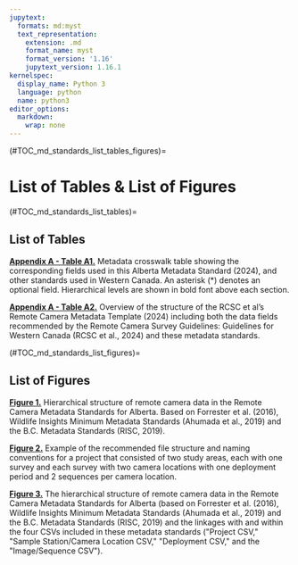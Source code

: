 ```yaml
---
jupytext:
  formats: md:myst
  text_representation:
    extension: .md
    format_name: myst
    format_version: '1.16'
    jupytext_version: 1.16.1
kernelspec:
  display_name: Python 3
  language: python
  name: python3
editor_options: 
  markdown: 
    wrap: none
---
```


(#TOC_md_standards_list_tables_figures)=

# List of Tables & List of Figures

(#TOC_md_standards_list_tables)=

## List of Tables

[**Appendix A - Table A1.**](/2_metadata-standards/2_13.0_AppendixA.md#TOC_md_standards_table_a1) Metadata crosswalk table showing the corresponding fields used in this Alberta Metadata Standard (2024), and other standards used in Western Canada. An asterisk (\*) denotes an optional field. Hierarchical levels are shown in bold font above each section.

[**Appendix A - Table A2.**](/2_metadata-standards/2_13.0_AppendixA.md#TOC_md_standards_table_a2) Overview of the structure of the RCSC et al’s Remote Camera Metadata Template (2024) including both the data fields recommended by the Remote Camera Survey Guidelines: Guidelines for Western Canada (RCSC et al., 2024) and these metadata standards.


(#TOC_md_standards_list_figures)=

## List of Figures

[**Figure 1.**](/2_metadata-standards/2_3.0_Metadata-Standards.md#TOC_md_standards_fig_1) Hierarchical structure of remote camera data in the Remote Camera Metadata Standards for Alberta. Based on Forrester et al. (2016), Wildlife Insights Minimum Metadata Standards (Ahumada et al., 2019) and the B.C. Metadata Standards (RISC, 2019).

[**Figure 2.**](/2_metadata-standards/2_10.0_Data-Management.md#TOC_md_standards_fig_2) Example of the recommended file structure and naming conventions for a project that consisted of two study areas, each with one survey and each survey with two camera locations with one deployment period and 2 sequences per camera location.

[**Figure 3.**](/2_metadata-standards/2_10.0_Data-Management.md#TOC_md_standards_fig_3) The hierarchical structure of remote camera data in the Remote Camera Metadata Standards for Alberta (based on Forrester et al. (2016), Wildlife Insights Minimum Metadata Standards (Ahumada et al., 2019) and the B.C. Metadata Standards (RISC, 2019) and the linkages with and within the four CSVs included in these metadata standards ("Project CSV," "Sample Station/Camera Location CSV," "Deployment CSV," and the "Image/Sequence CSV").